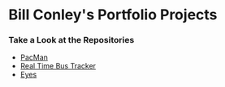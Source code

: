 <h1> Bill Conley's Portfolio Projects</h1>
<h3>Take a Look at the Repositories</h3>
<ul>
  <li><a href="https://github.com/BillConley01/PacMan/#README.md">PacMan</a></li>
  <li><a href="https://github.com/BillConley01/Real-Time-Bus-Tracker/#README.md">Real Time Bus Tracker</a></li>
  <li><a href="https://github.com/BillConley01/Eyes/#README.md">Eyes</a></li>
 </ul>
